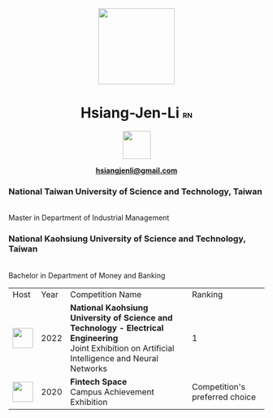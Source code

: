 <div align="center">  
<img width="150px" src="https://hsiangjenli.github.io/hsiangjenli/staticimage/logo.svg">

# **Hsiang-Jen-Li** <small><small><small><small> RN </small></small></small></small>

<img height="55px" src="https://hsiangjenli.github.io/hsiangjenli/staticimage/李享紝.svg">

<a href="mailto: hsiangjenli@gmail.com">
    
**hsiangjenli@gmail.com**

</a>
</div>  

**<h3>National Taiwan University of Science and Technology**, Taiwan</h3>  
Master in Department of Industrial Management


**<h3>National Kaohsiung University of Science and Technology**, Taiwan</h3>  
Bachelor in Department of Money and Banking

  
<table>

<tr>
    <td>Host</td>
    <td>Year</td>
    <td>Competition Name</td>
    <td>Ranking</td>
</tr>



<tr>
    <td> <img width='40px' src="https://hsiangjenli.github.io/hsiangjenli/statichttps://user-images.githubusercontent.com/71996166/222050262-a19f4b61-0d9a-4149-b540-528e0e03f75f.png"> </td>
    <td> 2022 </td>
    <td> <b> National Kaohsiung University of Science and Technology - Electrical Engineering </b><br>Joint Exhibition on Artificial Intelligence and Neural Networks </td>
    <td> 1 </td>

</tr>




<tr>
    <td> <img width='40px' src="https://hsiangjenli.github.io/hsiangjenli/statichttps://www.fintechspace.com.tw/wp-content/uploads/2020/08/FinTechSpace-logo-%E5%BD%A9%E8%89%B2.png"> </td>
    <td> 2020 </td>
    <td> <b> Fintech Space </b><br>Campus Achievement Exhibition </td>
    <td> Competition's preferred choice </td>

</tr>




</table>  